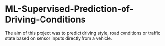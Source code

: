 # ML-Supervised-Prediction-of-Driving-Conditions
The aim of this project was to predict driving style, road conditions or traffic state based on sensor inputs directly from a vehicle.

